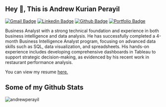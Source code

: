 ## Hey 👋, This is Andrew Kurian Perayil
[![Gmail Badge](https://img.shields.io/badge/-andrewperayil@gmail.com-c14438?style=flat&logo=Gmail&logoColor=white&link=mailto:andrewperayil@gmail.com)](mailto:andrewperayil@gmail.com) 
[![Linkedin Badge](https://img.shields.io/badge/-https://www.linkedin.com/in/andrew-kurian-perayil/-0072b1?style=flat&logo=Linkedin&logoColor=white&link=https://www.linkedin.com/in/https://www.linkedin.com/in/andrew-kurian-perayil//)](https://www.linkedin.com/in/https://www.linkedin.com/in/andrew-kurian-perayil//) [![Github Badge](https://img.shields.io/badge/-andrewperayil-grey?style=flat&logo=github&logoColor=white&link=https://github.com/andrewperayil/)](https://www.github.com/andrewperayil/) [![Portfolio Badge](https://img.shields.io/badge/portfolio-web-blue?style=flat&link=https://github.com/andrewperayil/)](https://github.com/andrewperayil/) <p align='left'>Business Analyst with a strong technical foundation and experience in both business intelligence and data analysis. He has successfully completed a 4-month Business Intelligence Analyst program, focusing on advanced data skills such as SQL, data visualization, and spreadsheets. His hands-on experience includes developing comprehensive dashboards in Tableau to support strategic decision-making, as evidenced by his recent work in restaurant performance analysis.</p><p align='left'> You can view my resume <a href='https://docs.google.com/document/d/1Q6ptPcH9UrSaw8BHsa6AsIMfZoVEctlB/edit?usp=sharing&ouid=114244930986702891208&rtpof=true&sd=true ' target=_blank><u>here</u>.</a></p>
## Some of my Github Stats
<p align=left> <img src=https://komarev.com/ghpvc/?username=andrewperayil alt=andrewperayil /> </p>


